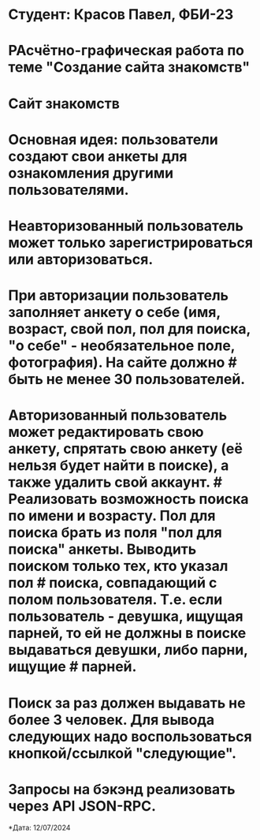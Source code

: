 # Студент: Красов Павел, ФБИ-23 

# РАсчётно-графическая работа по теме "Создание сайта знакомств"
# Сайт знакомств
# Основная идея: пользователи создают свои анкеты для ознакомления другими пользователями.
# Неавторизованный пользователь может только зарегистрироваться или авторизоваться.
# При авторизации пользователь заполняет анкету о себе (имя, возраст, свой пол, пол для поиска, "о себе" - необязательное поле, фотография). На сайте должно # быть не менее 30 пользователей.
# Авторизованный пользователь может редактировать свою анкету, спрятать свою анкету (её нельзя будет найти в поиске), а также удалить свой аккаунт. # Реализовать возможность поиска по имени и возрасту. Пол для поиска брать из поля "пол для поиска" анкеты. Выводить поиском только тех, кто указал пол # поиска, совпадающий с полом пользователя. Т.е. если пользователь - девушка, ищущая парней, то ей не должны в поиске выдаваться девушки, либо парни, ищущие # парней.
# Поиск за раз должен выдавать не более 3 человек. Для вывода следующих надо воспользоваться кнопкой/ссылкой "следующие".
# Запросы на бэкэнд реализовать через API JSON-RPC.


*Дата: 12/07/2024 

